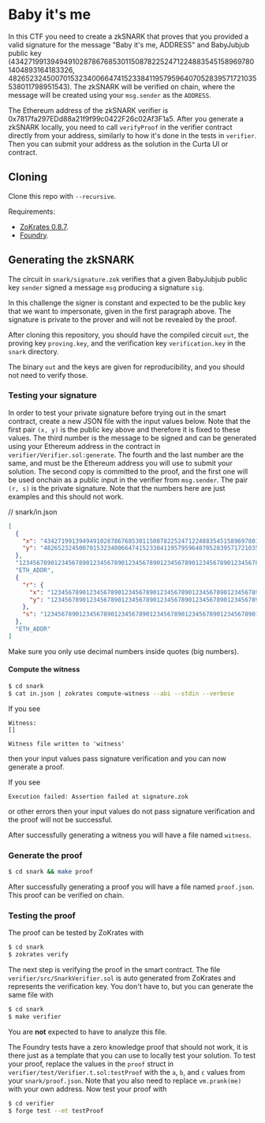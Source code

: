 # Baby it's me

In this CTF you need to create a zkSNARK that proves that you provided a valid
signature for the message "Baby it's me, ADDRESS" and BabyJubjub public key
(4342719913949491028786768530115087822524712248835451589697801404893164183326,
4826523245007015323400664741523384119579596407052839571721035538011798951543).
The zkSNARK will be verified on chain, where the message will be created using
your `msg.sender` as the `ADDRESS`.

The Ethereum address of the zkSNARK verifier is
0x7817fa297EDd88a21f9f99c0422F26c02Af3F1a5.  After you generate a zkSNARK
locally, you need to call `verifyProof` in the verifier contract directly from
your address, similarly to how it's done in the tests in `verifier`.  Then you
can submit your address as the solution in the Curta UI or contract.

## Cloning

Clone this repo with `--recursive`.

Requirements:
- [ZoKrates 0.8.7](zokrates.github.io).
- [Foundry](https://github.com/foundry-rs/foundry).

## Generating the zkSNARK

The circuit in `snark/signature.zok` verifies that a given BabyJubjub public
key `sender` signed a message `msg` producing a signature `sig`.

In this challenge the signer is constant and expected to be the public key that
we want to impersonate, given in the first paragraph above.
The signature is private to the prover and will not be revealed by the proof.

After cloning this repository, you should have the compiled circuit `out`, the
proving key `proving.key`, and the verification key `verification.key` in the
`snark` directory.

The binary `out` and the keys are given for reproducibility, and you should not
need to verify those.

### Testing your signature

In order to test your private signature before trying out in the smart
contract, create a new JSON file with the input values below. Note that the
first pair `(x, y)` is the public key above and therefore it is fixed to these
values. The third number is the message to be signed and can be generated using
your Ethereum address in the contract in `verifier/Verifier.sol:generate`.
The fourth and the last number are the same, and must be the Ethereum address
you will use to submit your solution. The second copy is committed to the
proof, and the first one will be used onchain as a public input in the verifier
from `msg.sender`.
The pair `(r, s)` is the private signature. Note that the numbers here are
just examples and this should not work.

// snark/in.json
```json
[
  {
    "x": "4342719913949491028786768530115087822524712248835451589697801404893164183326",
    "y": "4826523245007015323400664741523384119579596407052839571721035538011798951543"
  },
  "1234567890123456789012345678901234567890123456789012345678901234567890",
  "ETH_ADDR",
  {
    "r": {
      "x": "1234567890123456789012345678901234567890123456789012345678901234567890",
      "y": "1234567890123456789012345678901234567890123456789012345678901234567890"
    },
    "s": "1234567890123456789012345678901234567890123456789012345678901234567890"
  },
  "ETH_ADDR"
]
```

Make sure you only use decimal numbers inside quotes (big numbers).

#### Compute the witness

```bash
$ cd snark
$ cat in.json | zokrates compute-witness --abi --stdin --verbose
```

If you see
```
Witness:
[]

Witness file written to 'witness'
```
then your input values pass signature verification and you can now generate a proof.

If you see
```
Execution failed: Assertion failed at signature.zok
```
or other errors then your input values do not pass signature verification and
the proof will not be successful.

After successfully generating a witness you will have a file named `witness`.

### Generate the proof

```bash
$ cd snark && make proof
```

After successfully generating a proof you will have a file named `proof.json`.
This proof can be verified on chain.

### Testing the proof

The proof can be tested by ZoKrates with
```bash
$ cd snark
$ zokrates verify
```

The next step is verifying the proof in the smart contract. The file
`verifier/src/SnarkVerifier.sol` is auto generated from ZoKrates and represents
the verification key. You don't have to, but you can generate the same file
with
```bash
$ cd snark
$ make verifier
```

You are **not** expected to have to analyze this file.

The Foundry tests have a zero knowledge proof that should not work, it is there
just as a template that you can use to locally test your solution.  To test
your proof, replace the values in the `proof` struct in
`verifier/test/Verifier.t.sol:testProof` with the `a`, `b`, and `c` values from
your `snark/proof.json`.  Note that you also need to replace `vm.prank(me)`
with your own address.
Now test your proof with

```bash
$ cd verifier
$ forge test --mt testProof
```
